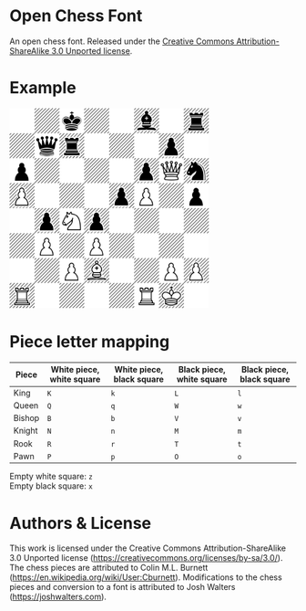 # Open Chess Font

An open chess font. Released under the [Creative Commons Attribution-ShareAlike 3.0 Unported license](https://creativecommons.org/licenses/by-sa/3.0/).

# Example

<img src="https://raw.githubusercontent.com/joshwalters/open-chess-font/master/example_board.png" width="350">

# Piece letter mapping

| Piece | White piece, white square | White piece, black square | Black piece, white square | Black piece, black square |
|---|---|---|---|---|
| King | `K` | `k` | `L` | `l` |
| Queen | `Q` | `q` | `W` | `w` |
| Bishop | `B` | `b` | `V` | `v` |
| Knight | `N` | `n` | `M` | `m` |
| Rook | `R` | `r` | `T` | `t` |
| Pawn | `P` | `p` | `O` | `o` |

Empty white square: `z`  
Empty black square: `x`

# Authors & License

This work is licensed under the Creative Commons Attribution-ShareAlike 3.0 Unported license (https://creativecommons.org/licenses/by-sa/3.0/). The chess pieces are attributed to Colin M.L. Burnett (https://en.wikipedia.org/wiki/User:Cburnett). Modifications to the chess pieces and conversion to a font is attributed to Josh Walters (https://joshwalters.com).

